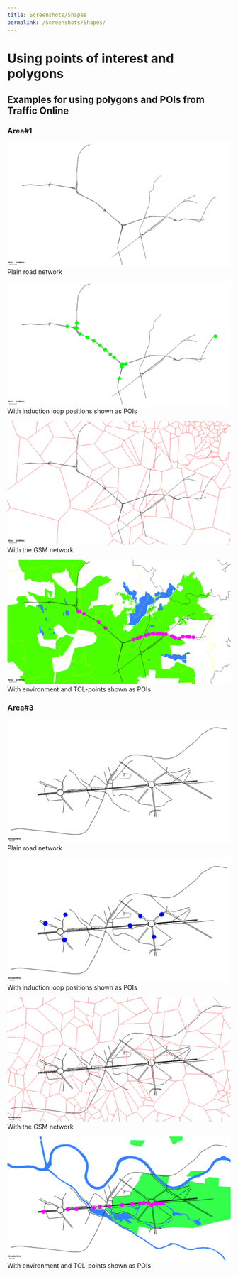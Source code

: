 ```yaml
---
title: Screenshots/Shapes
permalink: /Screenshots/Shapes/
---
```


# Using points of interest and polygons

## Examples for using polygons and POIs from Traffic Online

### Area\#1

![](../images/Tol1.gif "Plain road network")Plain road network

![](../images/Tol1_with_il.gif "With induction loop positions shown as POIs")With induction loop positions shown as POIs

![](../images/Tol1_with_mobinet.gif "With the GSM network")With the GSM network

![](../images/Tol1_with_polys.gif "With environment and TOL-points shown as POIs")With environment and TOL-points shown as POIs

### Area\#3

![](../images/Tol3.gif "Plain road network")Plain road network

![](../images/Tol3_with_il.gif "With induction loop positions shown as POIs")With induction loop positions shown as POIs

![](../images/Tol3_with_mobinet.gif "With the GSM network")With the GSM network

![](../images/Tol3_with_polys.gif "With environment and TOL-points shown as POIs")With environment and TOL-points shown as POIs